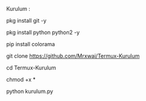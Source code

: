 Kurulum :

pkg install git -y

pkg install python python2 -y

pip install colorama

git clone https://github.com/Mrxwai/Termux-Kurulum

cd Termux-Kurulum

chmod +x *

python kurulum.py

